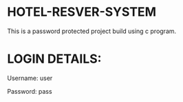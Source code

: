 # HOTEL-RESVER-SYSTEM
This is a password protected project build using c program.


# LOGIN DETAILS:

Username: user

Password: pass
